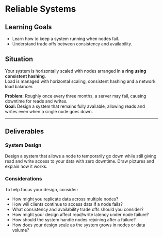 # Reliable Systems

## Learning Goals
- Learn how to keep a system running when nodes fail.  
- Understand trade offs between consistency and availability.

## Situation

Your system is horizontally scaled with nodes arranged in a **ring using consistent hashing**.  
Load is managed with horizontal scaling, consistent hashing and a network load balancer.  

**Problem:** Roughly once every three months, a server may fail, causing downtime for reads and writes.  
**Goal:** Design a system that remains fully available, allowing reads and writes even when a single node goes down.

---

## Deliverables

### System Design

Design a system that allows a node to temporarily go down while still giving read and write access to your data with zero downtime. Draw pictures and explain how it works.

### Considerations

To help focus your design, consider:
- How might you replicate data across multiple nodes?  
- How will clients continue to access data if a node fails?  
- What consistency and availability trade offs should you consider?  
- How might your design affect read/write latency under node failure?  
- How should the system handle nodes rejoining after a failure?  
- How does your design scale as the system grows in nodes or data volume?
